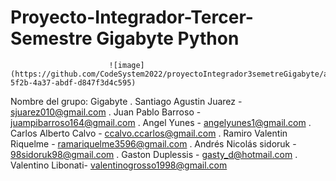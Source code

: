 # Proyecto-Integrador-Tercer-Semestre Gigabyte Python

                          ![image](https://github.com/CodeSystem2022/proyectoIntegrador3semetreGigabyte/assets/89102749/95c73e6a-5f2b-4a37-abdf-d847f3d4c595)

Nombre del grupo: Gigabyte
. Santiago Agustin Juarez - sjuarez010@gmail.com
. Juan Pablo Barroso - juampibarroso164@gmail.com
. Angel Yunes - angelyunes1@gmail.com 
. Carlos Alberto Calvo - ccalvo.ccarlos@gmail.com
. Ramiro Valentin Riquelme - ramariquelme3596@gmail.com 
. Andrés Nicolás sidoruk - 98sidoruk98@gmail.com
. Gaston Duplessis - gasty_d@hotmail.com
. Valentino Libonati-
valentinogrosso1998@gmail.com
